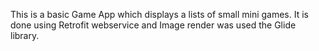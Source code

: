 This is a basic Game App which displays a lists of small mini games. It is done using Retrofit webservice and Image render was used the Glide library.